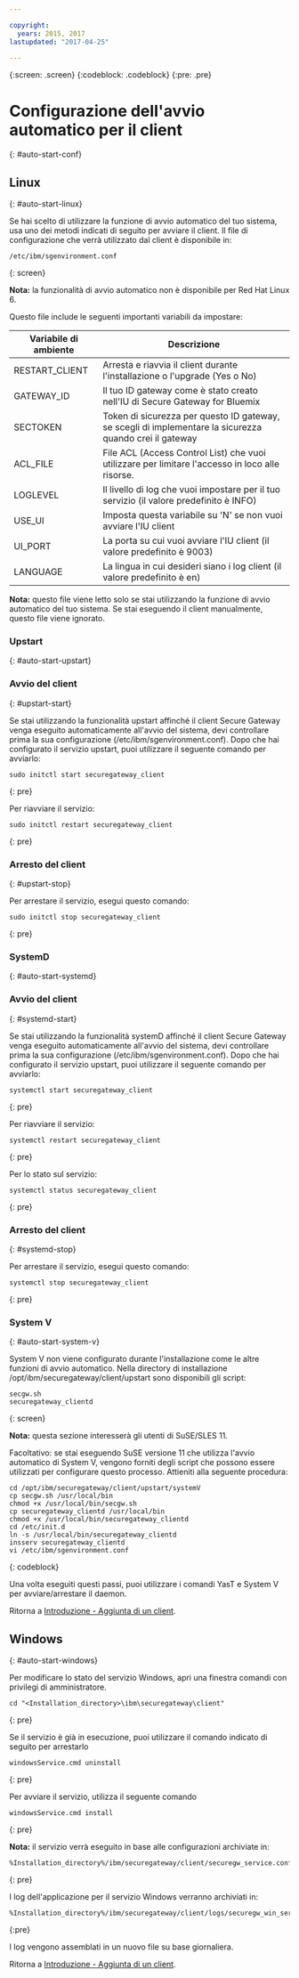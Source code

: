 ```yaml
---

copyright:
  years: 2015, 2017
lastupdated: "2017-04-25"

---
```

{:screen: .screen}
{:codeblock: .codeblock}
{:pre: .pre}

# Configurazione dell'avvio automatico per il client
{: #auto-start-conf}

## Linux
{: #auto-start-linux}

Se hai scelto di utilizzare la funzione di avvio automatico del tuo sistema, usa uno dei metodi indicati di seguito per avviare il client.  Il file di configurazione che verrà utilizzato dal client è disponibile in:

```
/etc/ibm/sgenvironment.conf
```
{: screen}

<b>Nota:</b> la funzionalità di avvio automatico non è disponibile per Red Hat Linux 6.

Questo file include le seguenti importanti variabili da impostare:

| Variabile di ambiente | Descrizione       |
| ------------- | ----------- |
| RESTART_CLIENT | Arresta e riavvia il client durante l'installazione o l'upgrade (Yes o No) |
| GATEWAY_ID | Il tuo ID gateway come è stato creato nell'IU di Secure Gateway for Bluemix |
| SECTOKEN | Token di sicurezza per questo ID gateway, se scegli di implementare la sicurezza quando crei il gateway |
| ACL_FILE | File ACL (Access Control List) che vuoi utilizzare per limitare l'accesso in loco alle risorse. |
| LOGLEVEL | Il livello di log che vuoi impostare per il tuo servizio (il valore predefinito è INFO) |
| USE_UI   | Imposta questa variabile su 'N' se non vuoi avviare l'IU client |
| UI_PORT  | La porta su cui vuoi avviare l'IU client (il valore predefinito è 9003) |
| LANGUAGE | La lingua in cui desideri siano i log client (il valore predefinito è en) |

<b>Nota:</b> questo file viene letto solo se stai utilizzando la funzione di avvio automatico del tuo sistema.  Se stai eseguendo il client manualmente, questo file viene ignorato.

### Upstart
{: #auto-start-upstart}

### Avvio del client
{: #upstart-start}

Se stai utilizzando la funzionalità upstart affinché il client Secure Gateway venga eseguito automaticamente all'avvio del sistema, devi controllare prima la sua configurazione (/etc/ibm/sgenvironment.conf).  Dopo che hai configurato il servizio upstart, puoi utilizzare il seguente comando per avviarlo:

```
sudo initctl start securegateway_client
```
{: pre}

Per riavviare il servizio:

```
sudo initctl restart securegateway_client
```
{: pre}

### Arresto del client
{: #upstart-stop}

Per arrestare il servizio, esegui questo comando:

```
sudo initctl stop securegateway_client
```
{: pre}

### SystemD
{: #auto-start-systemd}


### Avvio del client
{: #systemd-start}

Se stai utilizzando la funzionalità systemD affinché il client Secure Gateway venga eseguito automaticamente all'avvio del sistema, devi controllare prima la sua configurazione (/etc/ibm/sgenvironment.conf).  Dopo che hai configurato il servizio upstart, puoi utilizzare il seguente comando per avviarlo:

```
systemctl start securegateway_client
```
{: pre}

Per riavviare il servizio:

```
systemctl restart securegateway_client
```
{: pre}

Per lo stato sul servizio:

```
systemctl status securegateway_client
```
{: pre}

### Arresto del client
{: #systemd-stop}

Per arrestare il servizio, esegui questo comando:

```
systemctl stop securegateway_client
```
{: pre}

### System V
{: #auto-start-system-v}

System V non viene configurato durante l'installazione come le altre funzioni di avvio automatico. Nella directory di installazione /opt/ibm/securegateway/client/upstart sono disponibili gli script:

```
secgw.sh
securegateway_clientd
```
{: screen}

<b>Nota:</b> questa sezione interesserà gli utenti di SuSE/SLES 11.

Facoltativo: se stai eseguendo SuSE versione 11 che utilizza l'avvio automatico di System V, vengono forniti degli script che possono essere utilizzati per configurare questo processo. Attieniti alla seguente procedura:

```
cd /opt/ibm/securegateway/client/upstart/systemV
cp secgw.sh /usr/local/bin
chmod +x /usr/local/bin/secgw.sh
cp securegateway_clientd /usr/local/bin
chmod +x /usr/local/bin/securegateway_clientd
cd /etc/init.d
ln -s /usr/local/bin/securegateway_clientd
insserv securegateway_clientd
vi /etc/ibm/sgenvironment.conf
```
{: codeblock}

Una volta eseguiti questi passi, puoi utilizzare i comandi YasT e System V per avviare/arrestare il daemon.

Ritorna a [Introduzione - Aggiunta di un client](/docs/services/SecureGateway/securegateway_client.html).

## Windows
{: #auto-start-windows}

Per modificare lo stato del servizio Windows, apri una finestra comandi con privilegi di amministratore.

```
cd "<Installation_directory>\ibm\securegateway\client"
```
{: pre}

Se il servizio è già in esecuzione, puoi utilizzare il comando indicato di seguito per arrestarlo

```
windowsService.cmd uninstall
```
{: pre}

Per avviare il servizio, utilizza il seguente comando

```
windowsService.cmd install
```
{: pre}

<b>Nota:</b> il servizio verrà eseguito in base alle configurazioni archiviate in:

```
%Installation_directory%/ibm/securegateway/client/securegw_service.config
```
{: pre}

I log dell'applicazione per il servizio Windows verranno archiviati in:

```
%Installation_directory%/ibm/securegateway/client/logs/securegw_win_service.log
```
{:pre}

 I log vengono assemblati in un nuovo file su base giornaliera.

Ritorna a [Introduzione - Aggiunta di un client](/docs/services/SecureGateway/securegateway_client.html).
